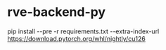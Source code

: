 # rve-backend-py

pip install --pre -r  requirements.txt --extra-index-url https://download.pytorch.org/whl/nightly/cu126
